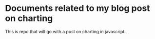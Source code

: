 Documents related to my blog post on charting
===================

This is repo that will go with a post on charting in javascript.
